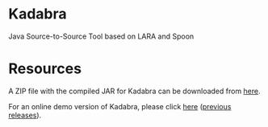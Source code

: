 # Kadabra
Java Source-to-Source Tool based on LARA and Spoon

# Resources

A ZIP file with the compiled JAR for Kadabra can be downloaded from [here](http://specs.fe.up.pt/tools/kadabra.zip).

For an online demo version of Kadabra, please click [here](http://specs.fe.up.pt/tools/kadabra/) ([previous releases](https://drive.google.com/drive/folders/1-w6o7UM5zPoPPwy1SMqdGZ_soLZYUWHM?usp=sharing)).
